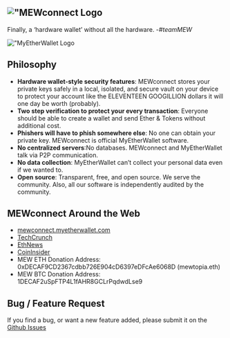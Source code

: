 ## !["MEWconnect Logo](./MEWconnect-landing-page/src/assets/images/logo.svg "MyEtherWallet")  


Finally, a ‘hardware wallet’ without all the hardware. -*#teamMEW*

!["MyEtherWallet Logo](./MEWconnect-landing-page/src/assets/images/app.png "MyEtherWallet")  

## Philosophy
- **Hardware wallet-style security features**: MEWconnect stores your private keys safely in a local, isolated, and secure vault on your device to protect your account like the ELEVENTEEN GOOGILLION dollars it will one day be worth (probably).
- **Two step verification to protect your every transaction**: Everyone should be able to create a wallet and send Ether & Tokens without additional cost.
- **Phishers will have to phish somewhere else**: No one can obtain your private key. MEWconnect is official MyEtherWallet software.
- **No centralized servers**:No databases. MEWconnect and MyEtherWallet talk via P2P communication.
- **No data collection**: MyEtherWallet can’t collect your personal data even if we wanted to.
- **Open source**: Transparent, free, and open source. We serve the community. Also, all our software is independently audited by the community.

## MEWconnect Around the Web

- [mewconnect.myetherwallet.com](https://mewconnect.myetherwallet.com/)
- [TechCrunch](https://techcrunch.com/2018/07/23/mew-connect-app-secure-login/)
- [EthNews](https://www.ethnews.com/myetherwallet-reveals-mew-connect-ios-app-beta)
- [CoinInsider](https://www.coininsider.com/myetherwallet-mewconnect-beta/)
-  MEW ETH Donation Address: 0xDECAF9CD2367cdbb726E904cD6397eDFcAe6068D (mewtopia.eth)
-  MEW BTC Donation Address: 1DECAF2uSpFTP4L1fAHR8GCLrPqdwdLse9

## Bug / Feature Request
If you find a bug, or want a new feature added, please submit it on the [Github Issues](https://github.com/MyEtherWallet/MEWconnect/issues)